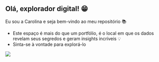 ## Olá, explorador digital! 😁
Eu sou a Carolina e seja bem-vindo ao meu repositório 📚
- Este espaço é mais do que um portfólio, é o local em que os dados revelam seus segredos e geram insights incríveis 💡
- Sinta-se à vontade para explorá-lo 



<div>
  <a href="https://www.linkedin.com/in/carolina-s-9b237088/"><img src="https://img.shields.io/badge/LinkedIn-0077B5?style=for-the-badge&logo=linkedin&logoColor=white"></a> 
</div>

<!---
wCarolina/wCarolina is a ✨ special ✨ repository because its `README.md` (this file) appears on your GitHub profile.
You can click the Preview link to take a look at your changes.
--->
